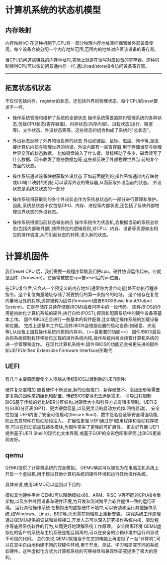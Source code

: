 # 计算机系统的状态机模型
## 内存映射
   
   
 内存映射I/O 在这种机制下,CPU将一部分物理内存地址空间保留给外部设备使用。每个设备会被分配一个内存地址范围,范围内的地址对应着该设备的寄存器。


 当CPU访问这些特殊的内存地址时,实际上就是在读写对应设备的寄存器。这种机制使得CPU可以像访问普通内存一样,通过load/store指令访问设备寄存器。

---
## 拓宽状态机状态

不仅仅包括内存，register的状态，还包括外界的物理状态。每个CPU的reset要求不一样。

- 操作系统管理和维护了系统的全部状态 操作系统需要追踪和管理系统的各种状态,包括CPU状态(寄存器值)、内存状态(内存内容)、进程状态(运行、阻塞等)、文件状态、外设状态等等。这些状态的组合构成了系统的"总状态"。


- 外设状态反映了外界物理世界的状态 外设如键盘、鼠标、磁盘、网卡等,是连接计算机内部与物理世界的桥梁。外设内部有一些寄存器,用于存储当前与物理世界交互的状态数据。 比如键盘输入了什么键、鼠标移动了多少、磁盘读写了什么数据、网卡收发了哪些数据包等,这些都反映了外部物理世界当
前的某个方面的状态。

- 操作系统通过设备映射获取外设状态 正如前面提到的,操作系统通过内存映射或I/O端口映射的机制,可以读写外设的寄存器,从而获取外设当前的状态。
外设状态是系统总状态的一部分

- 操作系统将获取到的各个外设状态作为系统总状态的一部分进行管理和维护。因此,系统总状态不仅包括CPU、内存、进程等内部状态,还包括了反映外部物理世界状态的外设状态。

- 操作系统根据当前状态做出响应 操作系统作为状态机,会根据当前的系统总状态(包括内部和外部),按照特定的逻辑规则,对CPU、内存、设备等资源做出相应的操作调度,从而引起状态的转移,进入新的状态。


# 计算机固件
我们reset CPU 后，我们需要一段程序帮助我们把cpu，硬件协调运作起来。它就是固件（firmware）。它通常被放在cpu被reset后的pc位置。

在CPU复位后,它会从一个预定义的内存地址(通常称为复位向量)处开始执行程序指令。这个复位向量地址存储了将要执行的第一条指令的地址。
这个储存在复位向量地址处的程序,通常被称为固件(firmware)或者BIOS(Basic Input/Output System)。它是存储在只读存储器(ROM)或者闪存中的一段代码。
固件/BIOS的作用是初始化计算机系统的硬件,执行自检(POST),探测和配置系统中的硬件设备等基本工作。
固件/BIOS还会进行一些基本的软件配置,比如确定操作系统的加载设备和位置。
完成上述基本工作后,固件/BIOS会根据设置的启动设备(如硬盘、光驱等),从设备上加载操作系统内核到内存中。（==最重要的功能==）
固件/BIOS最后会将系统控制权转移给已加载的操作系统内核,操作系统内核会接管计算机系统的进一步管理和运作。
在现代计算机系统中,固件/BIOS的功能还会被更先进的固件如UEFI(Unified Extensible Firmware Interface)所取代

## UEFI
有几个主要原因促使个人电脑从传统BIOS过渡到新的UEFI固件:

硬件复杂度增加 随着硬件不断发展,新的设备接口、新存储技术、高级图形等需要更复杂的固件来初始化和配置。传统BIOS变得无法满足需求。
引导过程限制 BIOS基于传统的老化MBR分区结构,对硬盘大小和引导方式有诸多限制。UEFI支持GUID分区表(GPT)、更大硬盘容量,以及更灵活的启动方式(如网络启动)。
安全性加强 UEFI内置了安全可信启动(Secure Boot)、数字签名验证等安全增强功能,防止恶意软件在启动阶段注入。
扩展性更强 UEFI通过EFI应用程序和驱动程序模型,可以在启动前加载诸多模块,为固件带来了更强的可扩展性。
更友好界面 UEFI提供基于UEFI Shell的现代化文本界面,或基于GOP的全彩色图形界面,比BIOS更直观友好。

## qemu
QEMU提供了计算机系统的完全模拟。
QEMU确实可以被视为在电脑主机系统上开启一个虚拟机,用于模拟其他计算机系统的硬件环境和运行其他操作系统。

具体来说,使用QEMU可以达到以下目的:

模拟其他硬件平台 QEMU可以精确模拟x86、ARM、RISC-V等不同的CPU指令集架构,以及各种外围设备和硬件环境,为开发和测试跨平台软件提供一致的运行环境。
运行其他操作系统 在模拟出的虚拟硬件环境中,可以安装和运行其他操作系统,如Windows、Linux、BSD等,而无需在物理机上重新安装。
探究系统工作原理 通过QEMU提供的调试和监控接口,开发人员可以深入研究操作系统内核、驱动程序等底层系统软件的行为,从而更好地理解系统工作原理。
安全隔离环境 QEMU虚拟化的客户机系统与主机系统是相互隔离的,可以在安全的沙箱环境中运行和测试不可信的代码。
总的来说,QEMU就相当于在您的电脑上再虚拟了一台"计算机",可以在其中自由地构建不同的软硬件环境,用于开发、测试、学习和研究不同的系统软硬件。这种虚拟化方式为计算机系统的可移植性和兼容性研究提供了极大的便利。

